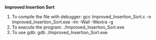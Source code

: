**Improved Insertion Sort**
1. To compile the file with debugger: gcc Improved_Insertion_Sort.c -o Improved_Insertion_Sort.exe -lm -Wall -Wextra -g
2. To execute the program: ./Improved_Insertion_Sort.exe
3. To use gdb: gdb ./Improved_Insertion_Sort.exe
